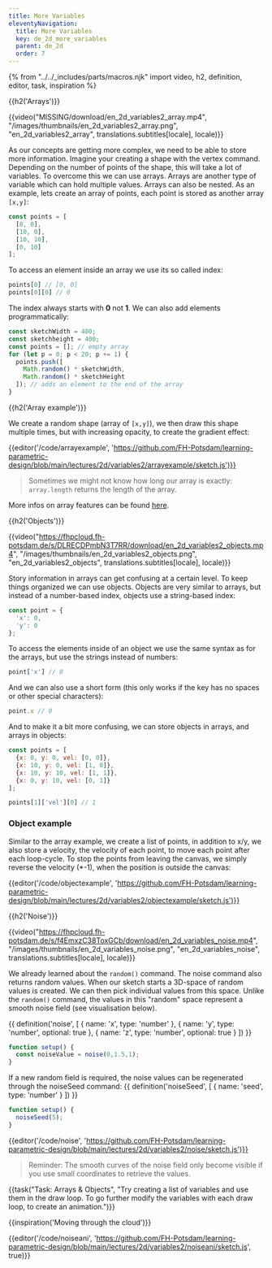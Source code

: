 ```yaml
---
title: More Variables
eleventyNavigation:
  title: More Variables
  key: de_2d_more_variables
  parent: de_2d
  order: 7
---
```


{% from "../../_includes/parts/macros.njk" import video, h2, definition, editor, task, inspiration %}

{{h2('Arrays')}}

{{video("MISSING/download/en_2d_variables2_array.mp4", "/images/thumbnails/en_2d_variables2_array.png", "en_2d_variables2_array", translations.subtitles[locale], locale)}}

<!--
de: https://fhpcloud.fh-potsdam.de/s/qWH96q7N4fnGLTH
en: MISSING
-->

As our concepts are getting more complex, we need to be able to store more information. Imagine your creating a shape with the vertex command. Depending on the number of points of the shape, this will take a lot of variables. To overcome this we can use arrays. Arrays are another type of variable which can hold multiple values. Arrays can also be nested. As an example, lets create an array of points, each point is stored as another array `[x,y]`:

```js
const points = [
  [0, 0],
  [10, 0],
  [10, 10],
  [0, 10]
];
```

To access an element inside an array we use its so called index:

```js
points[0] // [0, 0]
points[0][0] // 0
```

The index always starts with **0** not **1**. We can also add elements programmatically:

```js
const sketchWidth = 400;
const sketchheight = 400;
const points = []; // empty array
for (let p = 0; p < 20; p += 1) {
  points.push([
    Math.random() * sketchWidth,
    Math.random() * sketchHeight
  ]); // adds an element to the end of the array
}
```

{{h2('Array example')}}

We create a random shape (array of `[x,y]`), we then draw this shape multiple times, but with increasing opacity, to create the gradient effect:

{{editor('/code/arrayexample', 'https://github.com/FH-Potsdam/learning-parametric-design/blob/main/lectures/2d/variables2/arrayexample/sketch.js')}}

> Sometimes we might not know how long our array is exactly: `array.length` returns the length of the array.

More infos on array features can be found [here](https://developer.mozilla.org/en-US/docs/Web/JavaScript/Reference/Global_Objects/Array).

{{h2('Objects')}}

{{video("https://fhpcloud.fh-potsdam.de/s/DLRECDPmbN3T7RR/download/en_2d_variables2_objects.mp4", "/images/thumbnails/en_2d_variables2_objects.png", "en_2d_variables2_objects", translations.subtitles[locale], locale)}}

<!--
de: https://fhpcloud.fh-potsdam.de/s/74cqFK4GH2FGKdz
en: https://fhpcloud.fh-potsdam.de/s/DLRECDPmbN3T7RR
-->

Story information in arrays can get confusing at a certain level. To keep things organized we can use objects. Objects are very similar to arrays, but instead of a number-based index, objects use a string-based index:

```js
const point = {
  'x': 0,
  'y': 0
};
```
To access the elements inside of an object we use the same syntax as for the arrays, but use the strings instead of numbers:

```js
point['x'] // 0
```

And we can also use a short form (this only works if the key has no spaces or other special characters):

```js
point.x // 0
```

And to make it a bit more confusing, we can store objects in arrays, and arrays in objects:

```js
const points = [
  {x: 0, y: 0, vel: [0, 0]},
  {x: 10, y: 0, vel: [1, 0]},
  {x: 10, y: 10, vel: [1, 1]},
  {x: 0, y: 10, vel: [0, 1]}
];

points[1]['vel'][0] // 1
```

### Object example

Similar to the array example, we create a list of points, in addition to x/y, we also store a velocity, the velocity of each point, to move each point after each loop-cycle. To stop the points from leaving the canvas, we simply reverse the velocity (*-1), when the position is outside the canvas:

{{editor('/code/objectexample', 'https://github.com/FH-Potsdam/learning-parametric-design/blob/main/lectures/2d/variables2/objectexample/sketch.js')}}

{{h2('Noise')}}

{{video("https://fhpcloud.fh-potsdam.de/s/f4EmxzC38ToxGCb/download/en_2d_variables_noise.mp4", "/images/thumbnails/en_2d_variables_noise.png", "en_2d_variables_noise", translations.subtitles[locale], locale)}}

<!--
de: https://fhpcloud.fh-potsdam.de/s/MNQ3gQzWQyKFpMq
en: https://fhpcloud.fh-potsdam.de/s/f4EmxzC38ToxGCb
-->

We already learned about the `random()` command. The noise command also returns random values. When our sketch starts a 3D-space of random values is created. We can then pick individual values from this space. Unlike the `random()` command, the values in this "random" space represent a smooth noise field (see visualisation below).

{{ definition('noise', [
  { name: 'x', type: 'number' },
  { name: 'y', type: 'number', optional: true },
  { name: 'z', type: 'number', optional: true }
]) }}
```js
function setup() {
  const noiseValue = noise(0,1.5,1);
}
```

If a new random field is required, the noise values can be regenerated through the noiseSeed command:
{{ definition('noiseSeed', [
  { name: 'seed', type: 'number' }
]) }}
```js
function setup() {
  noiseSeed(5);
}
```

{{editor('/code/noise', 'https://github.com/FH-Potsdam/learning-parametric-design/blob/main/lectures/2d/variables2/noise/sketch.js')}}

> Reminder: The smooth curves of the noise field only become visible if you use small coordinates to retrieve the values.

{{task("Task: Arrays & Objects", "Try creating a list of variables and use them in the draw loop. To go further modify the variables with each draw loop, to create an animation.")}}

{{inspiration('Moving through the cloud')}}

{{editor('/code/noiseani', 'https://github.com/FH-Potsdam/learning-parametric-design/blob/main/lectures/2d/variables2/noiseani/sketch.js', true)}}